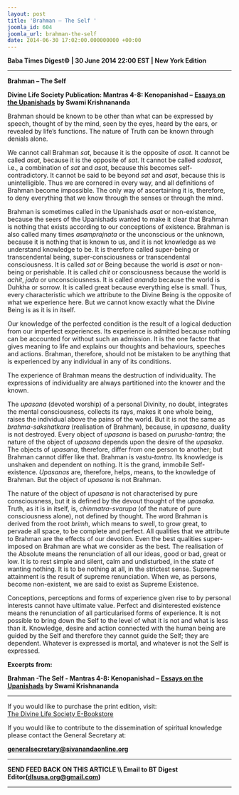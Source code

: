```yaml
---
layout: post
title: 'Brahman – The Self '
joomla_id: 604
joomla_url: brahman-the-self
date: 2014-06-30 17:02:00.000000000 +00:00
---
```

  


























**Baba Times Digest© | 30 June 2014 22:00 EST | New York Edition**

* * *  





**Brahman – The Self**



**Divine Life Society Publication: Mantras 4-8: Kenopanishad –** [**Essays on the Upanishads**](http://www.swami-krishnananda.org/essay/essay_2.html) **by Swami Krishnananda**



Brahman should be known to be other than what can be expressed by speech, thought of by the mind, seen by the eyes, heard by the ears, or revealed by life’s functions. The nature of Truth can be known through denials alone.



We cannot call Brahman _sat_, because it is the opposite of _asat_. It cannot be called _asat,_ because it is the opposite of _sat_. It cannot be called _sadasat_, i.e., a combination of _sat_ and _asat_, because this becomes self-contradictory. It cannot be said to be beyond _sat_ and _asat_, because this is unintelligible. Thus we are cornered in every way, and all definitions of Brahman become impossible. The only way of ascertaining it is, therefore, to deny everything that we know through the senses or through the mind.



Brahman is sometimes called in the Upanishads _asat_ or non-existence, because the seers of the Upanishads wanted to make it clear that Brahman is nothing that exists according to our conceptions of existence. Brahman is also called many times _asamprajnata_ or the unconscious or the unknown, because it is nothing that is known to us, and it is not knowledge as we understand knowledge to be. It is therefore called super-being or transcendental being, super-consciousness or transcendental consciousness. It is called _sat_ or Being because the world is _asat_ or non-being or perishable. It is called _chit_ or consciousness because the world is _achit_, _jada_ or unconsciousness. It is called _ananda_ because the world is Duhkha or sorrow. It is called great because everything else is small. Thus, every characteristic which we attribute to the Divine Being is the opposite of what we experience here. But we cannot know exactly what the Divine Being is as it is in itself.



Our knowledge of the perfected condition is the result of a logical deduction from our imperfect experiences. Its experience is admitted because nothing can be accounted for without such an admission. It is the one factor that gives meaning to life and explains our thoughts and behaviours, speeches and actions. Brahman, therefore, should not be mistaken to be anything that is experienced by any individual in any of its conditions.



The experience of Brahman means the destruction of individuality. The expressions of individuality are always partitioned into the knower and the known.



The _upasana_ (devoted worship) of a personal Divinity, no doubt, integrates the mental consciousness, collects its rays, makes it one whole being, raises the individual above the pains of the world. But it is not the same as _brahma-sakshatkara_ (realisation of Brahman), because, in _upasana_, duality is not destroyed. Every object of _upasana_ is based on _purusha_-_tantra_; the nature of the object of _upasana_ depends upon the desire of the _upasaka_. The objects of _upasana_, therefore, differ from one person to another; but Brahman cannot differ like that. Brahman is vastu-_tantra_. Its knowledge is unshaken and dependent on nothing. It is the grand, immobile Self-existence. _Upasanas_ are, therefore, helps, means, to the knowledge of Brahman. But the object of _upasana_ is not Brahman.



The nature of the object of _upasana_ is not characterised by pure consciousness, but it is defined by the devout thought of the _upasaka_. Truth, as it is in itself, is, _chinmatra-svarupa_ (of the nature of pure consciousness alone), not defined by thought. The word Brahman is derived from the root _brimh_, which means to swell, to grow great, to pervade all space, to be complete and perfect. All qualities that we attribute to Brahman are the effects of our devotion. Even the best qualities super-imposed on Brahman are what we consider as the best. The realisation of the Absolute means the renunciation of all our ideas, good or bad, great or low. It is to rest simple and silent, calm and undisturbed, in the state of wanting nothing. It is to be nothing at all, in the strictest sense. Supreme attainment is the result of supreme renunciation. When we, as persons, become non-existent, we are said to exist as Supreme Existence.



Conceptions, perceptions and forms of experience given rise to by personal interests cannot have ultimate value. Perfect and disinterested existence means the renunciation of all particularised forms of experience. It is not possible to bring down the Self to the level of what it is not and what is less than it. Knowledge, desire and action connected with the human being are guided by the Self and therefore they cannot guide the Self; they are dependent. Whatever is expressed is mortal, and whatever is not the Self is expressed.





**Excerpts from:**

**Brahman -The Self - Mantras 4-8: Kenopanishad –** [**Essays on the Upanishads**](http://www.swami-krishnananda.org/essay/essay_2.html) **by Swami Krishnananda**  

* * *  












If you would like to purchase the print edition, visit:   
[The Divine Life Society E-Bookstore](http://www.dlshq.org/download/download.htm)

If you would like to contribute to the dissemination of spiritual knowledge please contact the General Secretary at:

[**generalsecretary@sivanandaonline.org**](mailto:generalsecretary@sivanandaonline.org?subject=Contribution%20to%20Dissemination%20of%20Spiritual%20Knowledge)

* * *

**SEND FEED BACK ON THIS ARTICLE \\\ Email to BT Digest Editor[](mailto:dlsusa.org@gmail.com?subject=DLS%20Posts)(dlsusa.org@gmail.com)**

* * *

  
